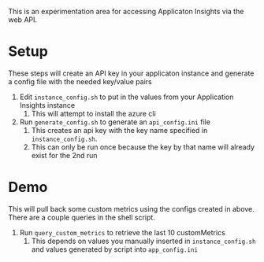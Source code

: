 This is an experimentation area for accessing Applicaton Insights via the web API.

# Setup
These steps will create an API key in your applicaton instance and generate a config file with the needed key/value pairs

1. Edit `instance_config.sh` to put in the values from your Application Insights instance
    1. This will attempt to install the azure cli
1. Run `generate_config.sh` to generate an `api_config.ini` file
    1. This creates an api key with the key name specified in `instance_config.sh`.
    1. This can only be run once because the key by that name will already exist for the 2nd run

# Demo
This will pull back some custom metrics using the configs created in above. There are a couple queries in the shell script.

1. Run `query_custom_metrics` to retrieve the last 10 customMetrics
    1. This depends on values you manually inserted in `instance_config.sh` and values generated by script into `app_config.ini`
